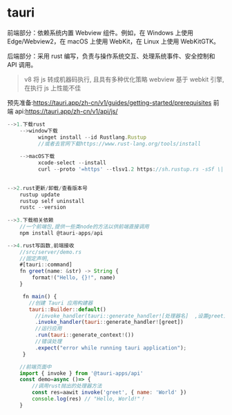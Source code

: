 # tauri
前端部分：依赖系统内置 Webview 组件。例如，在 Windows 上使用 Edge/Webview2，在 macOS 上使用 WebKit，在 Linux 上使用 WebKitGTK。

后端部分：采用 rust 编写，负责与操作系统交互、处理系统事件、安全控制和 API 调用。

> v8 将 js 转成机器码执行, 且具有多种优化策略
> webview 基于 webkit 引擎, 在执行 js 上性能不佳

预先准备:https://tauri.app/zh-cn/v1/guides/getting-started/prerequisites
前端 api:https://tauri.app/zh-cn/v1/api/js/

```js
-->1.下载rust
	-->window下载
		  winget install --id Rustlang.Rustup
		  //或者去官网下载https://www.rust-lang.org/tools/install
	
	-->macOS下载
		  xcode-select --install
		  curl --proto '=https' --tlsv1.2 https://sh.rustup.rs -sSf \| sh
		

-->2.rust更新/卸载/查看版本号
	rustup update
	rustup self uninstall
	rustc --version
	
-->3.下载相关依赖
	//一个前端包,提供一些类node的方法以供前端直接调用
	npm install @tauri-apps/api

-->4.rust写函数,前端接收
	//src/server/demo.rs
	//固定声明,
	#[tauri::command]  
	fn greet(name: &str) -> String {  
		format!("Hello, {}!", name)  
	}

     fn main() {
       //创建 Tauri 应用构建器
       tauri::Builder::default()
         //invoke_handler(tauri::generate_handler![处理器名]  ,设置greet为调用处理器,抛给前端调用
         .invoke_handler(tauri::generate_handler![greet])
         //运行应用
         .run(tauri::generate_context!())
         //错误处理
         .expect("error while running tauri application");
     }

	//前端页面中
	import { invoke } from '@tauri-apps/api'  
	const demo=async ()=> {  
		//调用rust抛出的处理器方法
		const res=aawit invoke('greet', { name: 'World' }) 
  		console.log(res) // "Hello, World!"！  
	}
  
```
